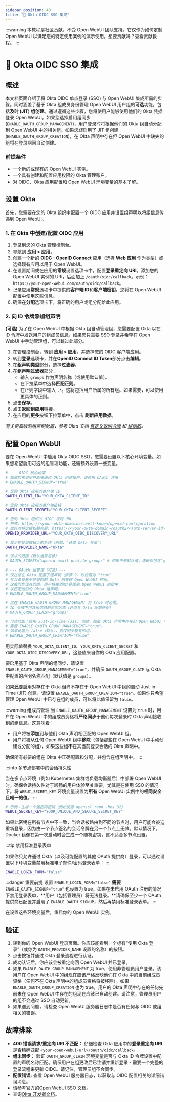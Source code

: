 ```yaml
---
sidebar_position: 40
title: "🔗 Okta OIDC SSO 集成"
---
```


:::warning
本教程是社区贡献，不受 Open WebUI 团队支持。它仅作为如何定制 Open WebUI 以满足您的特定使用案例的演示使用。想要贡献吗？查看贡献教程。
:::

# 🔗 Okta OIDC SSO 集成

## 概述

本文档页面介绍了将 Okta OIDC 单点登录 (SSO) 与 Open WebUI 集成所需的步骤。同时涵盖了基于 Okta 组成员身份管理 Open WebUI 用户组的**可选**功能，包括**及时 (JIT) 组创建**。通过遵循这些步骤，您将使用户能够使用他们的 Okta 凭据登录 Open WebUI。如果您选择启用组同步 (`ENABLE_OAUTH_GROUP_MANAGEMENT`)，用户登录时将根据他们的 Okta 组自动分配到 Open WebUI 中的相关组。如果您*还*启用了 JIT 组创建 (`ENABLE_OAUTH_GROUP_CREATION`)，在 Okta 声明中存在但 Open WebUI 中缺失的组将在登录期间自动创建。

### 前提条件

*   一个新的或现有的 Open WebUI 实例。
*   一个具有创建和配置应用权限的 Okta 管理账户。
*   对 OIDC、Okta 应用配置和 Open WebUI 环境变量的基本了解。

## 设置 Okta

首先，您需要在您的 Okta 组织中配置一个 OIDC 应用并设置组声明以将组信息传递到 Open WebUI。

### 1. 在 Okta 中创建/配置 OIDC 应用

1.  登录到您的 Okta 管理控制台。
2.  导航到 **应用 > 应用**。
3.  创建一个新的 **OIDC - OpenID Connect** 应用（选择 **Web 应用** 作为类型）或选择现有应用以用于 Open WebUI。
4.  在设置期间或在应用的**常规**设置选项卡中，配置**登录重定向 URI**。添加您的 Open WebUI 实例的 URI，后面加上 `/oauth/oidc/callback`。示例：`https://your-open-webui.com/oauth/oidc/callback`。
5.  记录应用**常规**选项卡中提供的**客户端 ID**和**客户端密钥**。您将在 Open WebUI 配置中使用这些信息。
6.  确保在**分配**选项卡下，将正确的用户或组分配给此应用。

### 2. 向 ID 令牌添加组声明

**(可选)** 为了在 Open WebUI 中根据 Okta 组自动管理组，您需要配置 Okta 以在 ID 令牌中发送用户的组成员信息。如果您只需要 SSO 登录并希望在 Open WebUI 中手动管理组，可以跳过此部分。

1.  在管理控制台，转到 **应用 > 应用**，并选择您的 OIDC 客户端应用。
2.  转到**登录**选项卡，并在**OpenID Connect ID Token**部分点击**编辑**。
3.  在**组声明类型**部分，选择**过滤器**。
4.  在**组声明过滤器**部分：
    *   输入 `groups` 作为声明名称（或使用默认值）。
    *   在下拉菜单中选择**匹配正则**。
    *   在正则字段中输入 `.*`。这将包括用户所属的所有组。如果需要，可以使用更具体的正则。
5.  点击**保存**。
6.  点击**返回到应用**链接。
7.  在应用的**更多**按钮下拉菜单中，点击 **刷新应用数据**。

*有关更高级的组声明配置，参考 Okta 文档 [自定义返回令牌](https://developer.okta.com/docs/guides/customize-tokens-returned-from-okta/main/) 和 [组函数](https://developer.okta.com/docs/reference/okta-expression-language/#group-functions)。*

## 配置 Open WebUI

要在 Open WebUI 中启用 Okta OIDC SSO，您需要设置以下核心环境变量。如果您希望启用可选的组管理功能，还需额外设置一些变量。

```bash
# --- OIDC 核心设置 ---
# 如果您希望用户能够通过 Okta 创建账户，请启用 OAuth 注册
# ENABLE_OAUTH_SIGNUP="true"

# 您的 Okta 应用的客户端 ID
OAUTH_CLIENT_ID="YOUR_OKTA_CLIENT_ID"

# 您的 Okta 应用的客户端密钥
OAUTH_CLIENT_SECRET="YOUR_OKTA_CLIENT_SECRET"

# 您的 Okta 组织的 OIDC 发现 URL
# 格式: https://<your-okta-domain>/.well-known/openid-configuration
# 或针对特定授权服务器: https://<your-okta-domain>/oauth2/<auth-server-id>/.well-known/openid-configuration
OPENID_PROVIDER_URL="YOUR_OKTA_OIDC_DISCOVERY_URL"

# 显示在登录按钮上的名称（例如，“通过 Okta 登录”）
OAUTH_PROVIDER_NAME="Okta"

# 请求的范围（默认通常足够）
# OAUTH_SCOPES="openid email profile groups" # 如果不是默认值，请确保包含‘groups’

# --- OAuth 组管理（可选）---
# 仅在您在 Okta 配置了组声明（步骤 2）时设置为 "true"
# 并且希望基于登录时的 Okta 组管理 Open WebUI 的组。
# 这会同步现有的组。用户将被添加/移除到 Open WebUI 的组中
# 以匹配他们的 Okta 组声明。
# ENABLE_OAUTH_GROUP_MANAGEMENT="true"

# 仅在 ENABLE_OAUTH_GROUP_MANAGEMENT 为 true 时必需。
# ID 令牌中包含组信息的声明名称（必须与 Okta 配置匹配）
# OAUTH_GROUP_CLAIM="groups"

# 可选功能：启用 Just-in-Time (JIT) 创建，如果 Okta 声明中存在但 Open WebUI 中不存在这些组。
# 需要 ENABLE_OAUTH_GROUP_MANAGEMENT="true"。
# 如果设置为 false（默认），则仅同步现有的组。
# ENABLE_OAUTH_GROUP_CREATION="false"
```

用实际值替换 `YOUR_OKTA_CLIENT_ID`、`YOUR_OKTA_CLIENT_SECRET` 和 `YOUR_OKTA_OIDC_DISCOVERY_URL`，这些值来自你的 Okta 应用配置。

要启用基于 Okta 声明的组同步，请设置 `ENABLE_OAUTH_GROUP_MANAGEMENT="true"`，并确保 `OAUTH_GROUP_CLAIM` 与 Okta 中配置的声明名称匹配（默认值是 `groups`）。

如果**还**要启用对存在于 Okta 但尚不存在于 Open WebUI 中组的自动 Just-in-Time (JIT) 创建，请设置 `ENABLE_OAUTH_GROUP_CREATION="true"`。如果你只希望管理 Open WebUI 中已存在组的成员，可以将此值保留为 `false`。

:::warning 组成员管理
当 `ENABLE_OAUTH_GROUP_MANAGEMENT` 设置为 `true` 时，用户在 Open WebUI 中的组成员资格将**严格同步**于他们每次登录时 Okta 声明接收到的组信息。这意味着：
*   用户将被**添加**到与他们 Okta 声明相匹配的 Open WebUI 组。
*   用户将被从任何 Open WebUI 组中**移除**（包括那些在 Open WebUI 中手动创建或分配的组），如果这些组**不**在其当前登录会话的 Okta 声明中。

确保所有必要的组在 Okta 中正确配置和分配，并包含在组声明中。
:::

:::info 多节点部署中的会话持久性

当在多节点环境（例如 Kubernetes 集群或负载均衡器后）中部署 Open WebUI 时，确保会话持久性对于顺畅的用户体验至关重要，尤其是在使用 SSO 的情况下。将 `WEBUI_SECRET_KEY` 环境变量设置为**所有** Open WebUI 实例中的**相同安全且唯一的值**。
:::

```bash
# 示例：生成一个强密码密钥（例如使用 openssl rand -hex 32）
WEBUI_SECRET_KEY="YOUR_UNIQUE_AND_SECURE_SECRET_KEY"
```

如果此密钥在所有节点中不一致，当会话被路由到不同的节点时，用户可能会被迫重新登录，因为由一个节点签名的会话令牌在另一个节点上无效。默认情况下，Docker 镜像在第一次启动时会生成一个随机密钥，这不适合多节点设置。

:::tip 禁用标准登录表单

如果你只允许通过 Okta（以及可能配置的其他 OAuth 提供商）登录，可以通过设置以下环境变量禁用标准电子邮件/密码登录表单：
:::


```bash
ENABLE_LOGIN_FORM="false"
```

:::danger 重要前提
设置 `ENABLE_LOGIN_FORM="false"` **需要** `ENABLE_OAUTH_SIGNUP="true"` 也设置为 true。如果在未启用 OAuth 注册的情况下禁用登录表单，**用户（包括管理员）将无法登录。**请确保至少一个 OAuth 提供商已配置并启用了 `ENABLE_OAUTH_SIGNUP`，然后再禁用标准登录表单。
:::

在设置这些环境变量后，重启你的 Open WebUI 实例。

## 验证

1.  转到你的 Open WebUI 登录页面。你应该能看到一个标有“使用 Okta 登录”（或你为 `OAUTH_PROVIDER_NAME` 设置的名称）的按钮。
2.  点击按钮并通过 Okta 登录流程进行认证。
3.  成功认证后，你应该会被重定向回 Open WebUI 并已登录。
4.  如果 `ENABLE_OAUTH_GROUP_MANAGEMENT` 为 true，使用非管理员用户登录。该用户在 Open WebUI 中的组现在应该严格反映他们在 Okta 中的当前组成员资格（任何不在 Okta 声明中的组成员资格将被移除）。如果 `ENABLE_OAUTH_GROUP_CREATION` 也为 true，用户的 Okta 声明中存在的任何先前未在 Open WebUI 中存在的组现在应该已自动创建。请注意，管理员用户的组不会通过 SSO 自动更新。
5.  如果遇到问题，请检查 Open WebUI 服务器日志中是否有任何与 OIDC 或组相关的错误。

## 故障排除

*   **400 错误请求/重定向 URI 不匹配：** 仔细检查 Okta 应用中的**登录重定向 URI**是否精确匹配 `<your-open-webui-url>/oauth/oidc/callback`。
*   **组未同步：** 验证 `OAUTH_GROUP_CLAIM` 环境变量是否与 Okta ID 令牌设置中配置的声明名称匹配。确保用户在组更改后已注销并重新登录 - 需要一个完整的登录流程来更新 OIDC。请记住，管理员组不会同步。
*   **配置错误:** 查看 Open WebUI 服务器日志，以获取与 OIDC 配置相关的详细错误消息。
*   请参考官方的[Open WebUI SSO 文档](/features/sso.md)。
*   查询[Okta 开发者文档](https://developer.okta.com/docs/)。